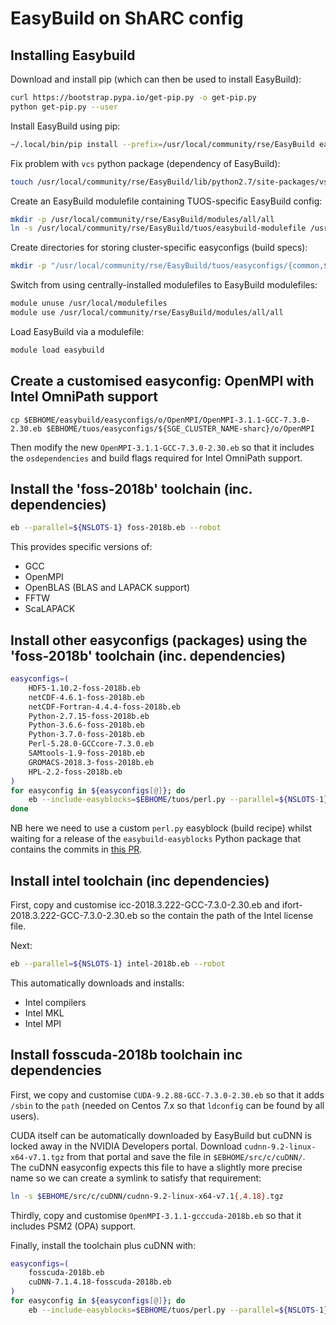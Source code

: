 # EasyBuild on ShARC config

## Installing Easybuild

Download and install pip (which can then be used to install EasyBuild):

```sh
curl https://bootstrap.pypa.io/get-pip.py -o get-pip.py
python get-pip.py --user
```

Install EasyBuild using pip:

```sh
~/.local/bin/pip install --prefix=/usr/local/community/rse/EasyBuild easybuild
```

Fix problem with `vcs` python package (dependency of EasyBuild):

```sh
touch /usr/local/community/rse/EasyBuild/lib/python2.7/site-packages/vsc/__init__.py
```

Create an EasyBuild modulefile containing TUOS-specific EasyBuild config: 

```sh
mkdir -p /usr/local/community/rse/EasyBuild/modules/all/all 
ln -s /usr/local/community/rse/EasyBuild/tuos/easybuild-modulefile /usr/local/community/rse/EasyBuild/modules/all/all/easybuild
```

Create directories for storing cluster-specific easyconfigs (build specs):

```sh
mkdir -p "/usr/local/community/rse/EasyBuild/tuos/easyconfigs/{common,${SGE_CLUSTER_NAME}}/"
```

Switch from using centrally-installed modulefiles to EasyBuild modulefiles:

```sh
module unuse /usr/local/modulefiles
module use /usr/local/community/rse/EasyBuild/modules/all/all
```

Load EasyBuild via a modulefile:

```sh
module load easybuild
```

## Create a customised easyconfig: OpenMPI with Intel OmniPath support

```
cp $EBHOME/easybuild/easyconfigs/o/OpenMPI/OpenMPI-3.1.1-GCC-7.3.0-2.30.eb $EBHOME/tuos/easyconfigs/${SGE_CLUSTER_NAME-sharc}/o/OpenMPI
```

Then modify the new `OpenMPI-3.1.1-GCC-7.3.0-2.30.eb` so that it includes the `osdependencies` and build flags required for Intel OmniPath support.

## Install the 'foss-2018b' toolchain (inc. dependencies)

```sh
eb --parallel=${NSLOTS-1} foss-2018b.eb --robot 
```

This provides specific versions of:

 - GCC
 - OpenMPI
 - OpenBLAS (BLAS and LAPACK support)
 - FFTW
 - ScaLAPACK

## Install other easyconfigs (packages) using the 'foss-2018b' toolchain (inc. dependencies)

```bash
easyconfigs=(
    HDF5-1.10.2-foss-2018b.eb 
    netCDF-4.6.1-foss-2018b.eb 
    netCDF-Fortran-4.4.4-foss-2018b.eb
    Python-2.7.15-foss-2018b.eb
    Python-3.6.6-foss-2018b.eb
    Python-3.7.0-foss-2018b.eb
    Perl-5.28.0-GCCcore-7.3.0.eb
    SAMtools-1.9-foss-2018b.eb
    GROMACS-2018.3-foss-2018b.eb
    HPL-2.2-foss-2018b.eb
)
for easyconfig in ${easyconfigs[@]}; do
    eb --include-easyblocks=$EBHOME/tuos/perl.py --parallel=${NSLOTS-1} $easyconfig --robot 
done
```

NB here we need to use a custom `perl.py` easyblock (build recipe) whilst waiting for a release of the `easybuild-easyblocks` Python package that contains the commits in [this PR](https://github.com/easybuilders/easybuild-easyblocks/pull/1660).

## Install intel toolchain (inc dependencies)

First, copy and customise icc-2018.3.222-GCC-7.3.0-2.30.eb and ifort-2018.3.222-GCC-7.3.0-2.30.eb so the contain the path of the Intel license file.

Next:


```sh
eb --parallel=${NSLOTS-1} intel-2018b.eb --robot 
```

This automatically downloads and installs:

 - Intel compilers
 - Intel MKL
 - Intel MPI

## Install fosscuda-2018b toolchain inc dependencies

First, we copy and customise `CUDA-9.2.88-GCC-7.3.0-2.30.eb` so that it adds `/sbin` to the `path` (needed on Centos 7.x so that `ldconfig` can be found by all users).

CUDA itself can be automatically downloaded by EasyBuild 
but cuDNN is locked away in the NVIDIA Developers portal.
Download `cudnn-9.2-linux-x64-v7.1.tgz` from that portal and 
save the file in `$EBHOME/src/c/cuDNN/`.  
The cuDNN easyconfig expects this file to have a slightly more precise name so we can create a symlink to satisfy that requirement:

```sh
ln -s $EBHOME/src/c/cuDNN/cudnn-9.2-linux-x64-v7.1{,4.18}.tgz
```

Thirdly, copy and customise `OpenMPI-3.1.1-gcccuda-2018b.eb` so that it includes PSM2 (OPA) support. 

Finally, install the toolchain plus cuDNN with:

```bash
easyconfigs=(
    fosscuda-2018b.eb
    cuDNN-7.1.4.18-fosscuda-2018b.eb
)
for easyconfig in ${easyconfigs[@]}; do
    eb --include-easyblocks=$EBHOME/tuos/perl.py --parallel=${NSLOTS-1} $easyconfig --robot 
```
